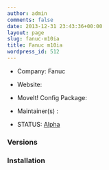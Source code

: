 ```yaml
---
author: admin
comments: false
date: 2013-12-31 23:43:36+00:00
layout: page
slug: fanuc-m10ia
title: Fanuc m10ia
wordpress_id: 512
---
```



	
  * Company: Fanuc

	
  * Website:

	
  * MoveIt! Config Package:

	
  * Maintainer(s) :

	
  * STATUS: [Alpha](/about/moveit-status#status-code-robots)




### Versions





	



### Installation







